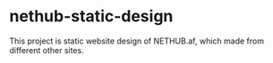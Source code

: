 # nethub-static-design

This project is static website design of NETHUB.af, which made from different other sites.
